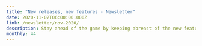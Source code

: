 ```yaml
---
title: "New releases, new features - Newsletter"
date: 2020-11-02T06:00:00.000Z
link: /newsletter/nov-2020/
description: Stay ahead of the game by keeping abreast of the new features and enhancements that are being made to popular software technologies. This month we feature releases with improvements for automation, accessibility, and resource management. 
monthly: 44
---
```

            